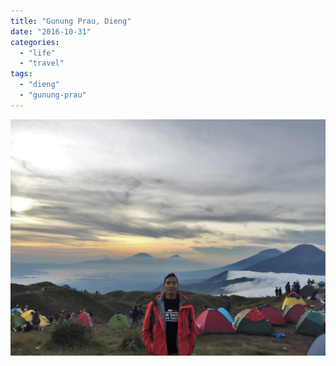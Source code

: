 ```yaml
---
title: "Gunung Prau, Dieng"
date: "2016-10-31"
categories: 
  - "life"
  - "travel"
tags: 
  - "dieng"
  - "gunung-prau"
---
```


![Gunung Prau, Dieng, Oktober 2016](images/GunungPrauOktober2016-1024x768.jpg)
